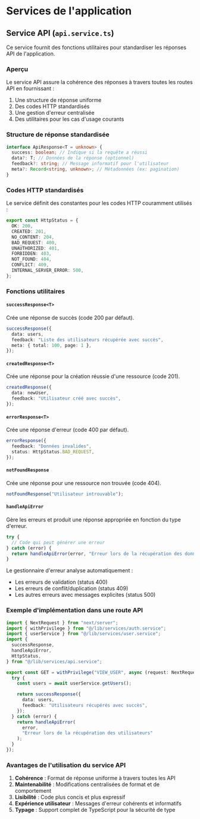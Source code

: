 # Services de l'application

## Service API (`api.service.ts`)

Ce service fournit des fonctions utilitaires pour standardiser les réponses API de l'application.

### Aperçu

Le service API assure la cohérence des réponses à travers toutes les routes API en fournissant :

1. Une structure de réponse uniforme
2. Des codes HTTP standardisés
3. Une gestion d'erreur centralisée
4. Des utilitaires pour les cas d'usage courants

### Structure de réponse standardisée

```typescript
interface ApiResponse<T = unknown> {
  success: boolean; // Indique si la requête a réussi
  data?: T; // Données de la réponse (optionnel)
  feedback?: string; // Message informatif pour l'utilisateur
  meta?: Record<string, unknown>; // Métadonnées (ex: pagination)
}
```

### Codes HTTP standardisés

Le service définit des constantes pour les codes HTTP couramment utilisés :

```typescript
export const HttpStatus = {
  OK: 200,
  CREATED: 201,
  NO_CONTENT: 204,
  BAD_REQUEST: 400,
  UNAUTHORIZED: 401,
  FORBIDDEN: 403,
  NOT_FOUND: 404,
  CONFLICT: 409,
  INTERNAL_SERVER_ERROR: 500,
};
```

### Fonctions utilitaires

#### `successResponse<T>`

Crée une réponse de succès (code 200 par défaut).

```typescript
successResponse({
  data: users,
  feedback: "Liste des utilisateurs récupérée avec succès",
  meta: { total: 100, page: 1 },
});
```

#### `createdResponse<T>`

Crée une réponse pour la création réussie d'une ressource (code 201).

```typescript
createdResponse({
  data: newUser,
  feedback: "Utilisateur créé avec succès",
});
```

#### `errorResponse<T>`

Crée une réponse d'erreur (code 400 par défaut).

```typescript
errorResponse({
  feedback: "Données invalides",
  status: HttpStatus.BAD_REQUEST,
});
```

#### `notFoundResponse`

Crée une réponse pour une ressource non trouvée (code 404).

```typescript
notFoundResponse("Utilisateur introuvable");
```

#### `handleApiError`

Gère les erreurs et produit une réponse appropriée en fonction du type d'erreur.

```typescript
try {
  // Code qui peut générer une erreur
} catch (error) {
  return handleApiError(error, "Erreur lors de la récupération des données");
}
```

Le gestionnaire d'erreur analyse automatiquement :

- Les erreurs de validation (status 400)
- Les erreurs de conflit/duplication (status 409)
- Les autres erreurs avec messages explicites (status 500)

### Exemple d'implémentation dans une route API

```typescript
import { NextRequest } from "next/server";
import { withPrivilege } from "@/lib/services/auth.service";
import { userService } from "@/lib/services/user.service";
import {
  successResponse,
  handleApiError,
  HttpStatus,
} from "@/lib/services/api.service";

export const GET = withPrivilege("VIEW_USER", async (request: NextRequest) => {
  try {
    const users = await userService.getUsers();

    return successResponse({
      data: users,
      feedback: "Utilisateurs récupérés avec succès",
    });
  } catch (error) {
    return handleApiError(
      error,
      "Erreur lors de la récupération des utilisateurs"
    );
  }
});
```

### Avantages de l'utilisation du service API

1. **Cohérence** : Format de réponse uniforme à travers toutes les API
2. **Maintenabilité** : Modifications centralisées de format et de comportement
3. **Lisibilité** : Code plus concis et plus expressif
4. **Expérience utilisateur** : Messages d'erreur cohérents et informatifs
5. **Typage** : Support complet de TypeScript pour la sécurité de type
